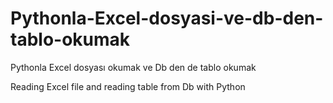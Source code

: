 # Pythonla-Excel-dosyasi-ve-db-den-tablo-okumak

Pythonla Excel dosyası okumak ve Db den de tablo okumak 

Reading Excel file and reading table from Db with Python
